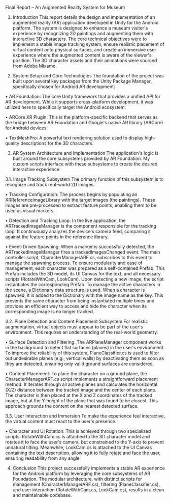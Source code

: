 Final Report – An Augmented Reality System for Museum
1. Introduction
This report details the design and implementation of an augmented reality (AR) application developed in Unity for the Android platform. The system is designed to enhance a museum visitor's experience by recognizing 2D paintings and augmenting them with interactive 3D characters. The core technical objectives were to implement a stable image tracking system, ensure realistic placement of virtual content onto physical surfaces, and create an immersive user experience where the augmented content is aware of the viewer's position.
The 3D character assets and their animations were sourced from Adobe Mixamo.

2. System Setup and Core Technologies
The foundation of the project was built upon several key packages from the Unity Package Manager, specifically chosen for Android AR development:

•	AR Foundation: The core Unity framework that provides a unified API for AR development. While it supports cross-platform development, it was utilized here to specifically target the Android ecosystem.

•	ARCore XR Plugin: This is the platform-specific backend that serves as the bridge between AR Foundation and Google's native AR library (ARCore) for Android devices.

•	TextMeshPro: A powerful text rendering solution used to display high-quality descriptions for the 3D characters.

3. AR System Architecture and Implementation
The application's logic is built around the core subsystems provided by AR Foundation. My custom scripts interface with these subsystems to create the desired interactive experience.

3.1. Image Tracking Subsystem The primary function of this subsystem is to recognize and track real-world 2D images.

•	Tracking Configuration: The process begins by populating an XRReferenceImageLibrary with the target images (the paintings). These images are pre-processed to extract feature points, enabling them to be used as visual markers.

•	Detection and Tracking Loop: In the live application, the ARTrackedImageManager is the component responsible for the tracking loop. It continuously analyzes the device's camera feed, comparing it against the feature points in the reference library.

•	Event-Driven Spawning: When a marker is successfully detected, the ARTrackedImageManager fires a trackedImagesChanged event. The main controller script, CharacterManagerARF.cs, subscribes to this event to manage the spawning process. To ensure modularity and ease of management, each character was prepared as a self-contained Prefab. This Prefab includes the 3D model, its UI Canvas for the text, and all necessary scripts (RotateWithCam, LookCam). Upon detecting a new image, the script instantiates the corresponding Prefab. To manage the active characters in the scene, a Dictionary data structure is used. When a character is spawned, it is added to the Dictionary with the image name as the key. This prevents the same character from being instantiated multiple times and provides an efficient way to access and hide the character when its corresponding image is no longer tracked.

3.2. Plane Detection and Content Placement Subsystem For realistic augmentation, virtual objects must appear to be part of the user's environment. This requires an understanding of the real-world geometry.

•	Surface Detection and Filtering: The ARPlaneManager component works in the background to detect flat surfaces (planes) in the user's environment. To improve the reliability of this system, PlaneClassifier.cs is used to filter out undesirable planes (e.g., vertical walls) by deactivating them as soon as they are detected, ensuring only valid ground surfaces are considered.

•	Content Placement: To place the character on a ground plane, the CharacterManagerARF.cs script implements a straightforward placement method. It iterates through all active planes and calculates the horizontal (X/Z) distance between the tracked image and the center of each plane. The character is then placed at the X and Z coordinates of the tracked image, but at the Y-height of the plane that was found to be closest. This approach grounds the content on the nearest detected surface.

3.3. User Interaction and Immersion To make the experience feel interactive, the virtual content must react to the user's presence.

•	Character and UI Rotation: This is achieved through two specialized scripts. RotateWithCam.cs is attached to the 3D character model and rotates it to face the user's camera, but constrained to the Y-axis to prevent unnatural tilting. Meanwhile, LookCam.cs is attached to the UI Canvas containing the text description, allowing it to fully rotate and face the user, ensuring readability from any angle.

4. Conclusion
This project successfully implements a stable AR experience for the Android platform by leveraging the core subsystems of AR Foundation. The modular architecture, with distinct scripts for management (CharacterManagerARF.cs), filtering (PlaneClassifier.cs), and user interaction (RotateWithCam.cs, LookCam.cs), results in a clean and maintainable codebase. 
